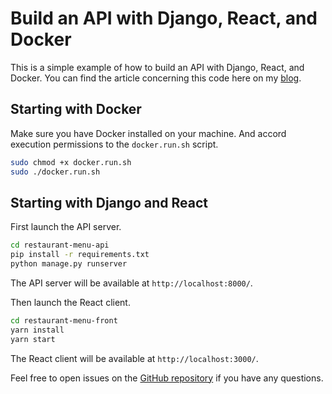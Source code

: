 # Build an API with Django, React, and Docker

This is a simple example of how to build an API with Django, React, and Docker. You can find the
article concerning this code here on my [blog](https://koladev.xyz/posts/django-react-crud/).

## Starting with Docker

Make sure you have Docker installed on your machine. And accord execution permissions to the `docker.run.sh` script.

```bash
sudo chmod +x docker.run.sh
sudo ./docker.run.sh
```

## Starting with Django and React

First launch the API server.

```bash
cd restaurant-menu-api
pip install -r requirements.txt
python manage.py runserver
```

The API server will be available at `http://localhost:8000/`.

Then launch the React client.

```bash
cd restaurant-menu-front
yarn install
yarn start
```

The React client will be available at `http://localhost:3000/`.

Feel free to open issues on the [GitHub repository](https://github.com/koladev32/restaurant-menu-tutorial) if you have any questions.
